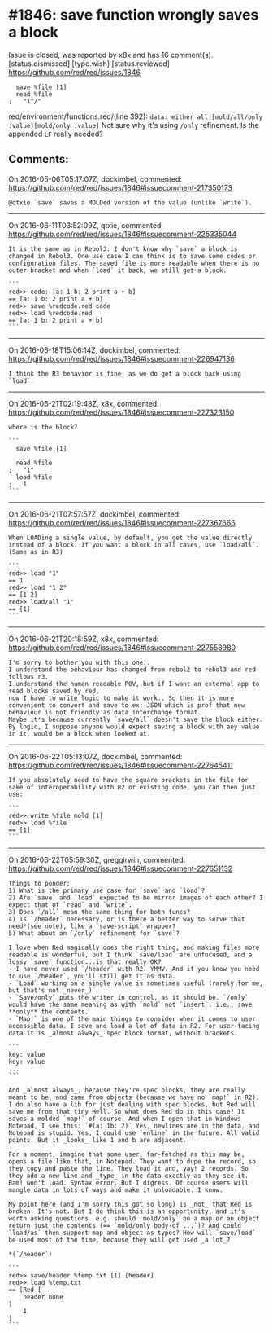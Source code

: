 
#1846: save function wrongly saves a block
================================================================================
Issue is closed, was reported by x8x and has 16 comment(s).
[status.dismissed] [type.wish] [status.reviewed]
<https://github.com/red/red/issues/1846>

```
  save %file [1]
  read %file
;   "1^/"
```

red/environment/functions.red/(line 392):
`data: either all [mold/all/only :value][mold/only :value]`
Not sure why it's using `/only` refinement.
Is the appended `LF` really needed?



Comments:
--------------------------------------------------------------------------------

On 2016-05-06T05:17:07Z, dockimbel, commented:
<https://github.com/red/red/issues/1846#issuecomment-217350173>

    @qtxie `save` saves a MOLDed version of the value (unlike `write`).

--------------------------------------------------------------------------------

On 2016-06-11T03:52:09Z, qtxie, commented:
<https://github.com/red/red/issues/1846#issuecomment-225335044>

    It is the same as in Rebol3. I don't know why `save` a block is changed in Rebol3. One use case I can think is to save some codes or configuration files. The saved file is more readable when there is no outer bracket and when `load` it back, we still get a block.
    
    ```
    red>> code: [a: 1 b: 2 print a + b]
    == [a: 1 b: 2 print a + b]
    red>> save %redcode.red code
    red>> load %redcode.red
    == [a: 1 b: 2 print a + b]
    ```

--------------------------------------------------------------------------------

On 2016-06-18T15:06:14Z, dockimbel, commented:
<https://github.com/red/red/issues/1846#issuecomment-226947136>

    I think the R3 behavior is fine, as we do get a block back using `load`.

--------------------------------------------------------------------------------

On 2016-06-21T02:19:48Z, x8x, commented:
<https://github.com/red/red/issues/1846#issuecomment-227323150>

    where is the block?
    
    ```
      save %file [1]
    
      read %file
    ;   "1"
      load %file
    ;   1
    ```

--------------------------------------------------------------------------------

On 2016-06-21T07:57:57Z, dockimbel, commented:
<https://github.com/red/red/issues/1846#issuecomment-227367666>

    When LOADing a single value, by default, you get the value directly instead of a block. If you want a block in all cases, use `load/all`. (Same as in R3)
    
    ```
    red>> load "1"
    == 1
    red>> load "1 2"
    == [1 2]
    red>> load/all "1"
    == [1]
    ```

--------------------------------------------------------------------------------

On 2016-06-21T20:18:59Z, x8x, commented:
<https://github.com/red/red/issues/1846#issuecomment-227558980>

    I'm sorry to bother you with this one..
    I understand the behaviour has changed from rebol2 to rebol3 and red follows r3.
    I understand the human readable POV, but if I want an external app to read blocks saved by red,
    now I have to write logic to make it work.. So then it is more convenient to convert and save to ex: JSON which is prof that new behaviour is not friendly as data interchange format.
    Maybe it's because currently `save/all` doesn't save the block either.
    By logic, I suppose anyone would expect saving a block with any value in it, would be a block when looked at.

--------------------------------------------------------------------------------

On 2016-06-22T05:13:07Z, dockimbel, commented:
<https://github.com/red/red/issues/1846#issuecomment-227645411>

    If you absolutely need to have the square brackets in the file for sake of interoperability with R2 or existing code, you can then just use:
    
    ```
    red>> write %file mold [1]
    red>> load %file
    == [1]
    ```

--------------------------------------------------------------------------------

On 2016-06-22T05:59:30Z, greggirwin, commented:
<https://github.com/red/red/issues/1846#issuecomment-227651132>

    Things to ponder:
    1) What is the primary use case for `save` and `load`? 
    2) Are `save` and `load` expected to be mirror images of each other? I expect that of `read` and `write`.
    3) Does `/all` mean the same thing for both funcs?
    4) Is `/header` necessary, or is there a better way to serve that need*(see note), like a `save-script` wrapper?
    5) What about an `/only` refinement for `save`?
    
    I love when Red magically does the right thing, and making files more readable is wonderful, but I think `save/load` are unfocused, and a lossy `save` function...is that really OK?
    - I have never used `/header` with R2. YMMV. And if you know you need to use `/header`, you'll still get it as data.
    - `Load` working on a single value is sometimes useful (rarely for me, but that's not _never_)
    - `Save/only` puts the writer in control, as it should be. `/only` would have the same meaning as with `mold` not `insert`. i.e., save **only** the contents.
    - `Map!` is one of the main things to consider when it comes to user accessible data. I save and load a lot of data in R2. For user-facing data it is _almost always_ spec block format, without brackets.
    
    ```
    key: value
    key: value
    ...
    ```
    
    And _almost always_, because they're spec blocks, they are really meant to be, and came from objects (because we have no `map!` in R2). I do also have a lib for just dealing with spec blocks, but Red will save me from that tiny Hell. So what does Red do in this case? It saves a molded `map!` of course. And when I open that in Windows Notepad, I see this: `#(a: 1b: 2)` Yes, newlines are in the data, and Notepad is stupid. Yes, I could use `enline` in the future. All valid points. But it _looks_ like 1 and b are adjacent.
    
    For a moment, imagine that some user, far-fetched as this may be, opens a file like that, in Notepad. They want to dupe the record, so they copy and paste the line. They load it and, yay! 2 records. So they add a new line and _type_ in the data exactly as they see it. Bam! won't load. Syntax error. But I digress. Of course users will mangle data in lots of ways and make it unloadable. I know. 
    
    My point here (and I'm sorry this got so long) is _not_ that Red is broken. It's not. But I do think this is an opportunity, and it's worth asking questions. e.g. should `mold/only` on a map or an object return just the contents (== `mold/only body-of ...`)? And could `load/as` then support map and object as types? How will `save/load` be used most of the time, because they will get used _a lot_?
    
    *(`/header`)
    
    ```
    red>> save/header %temp.txt [1] [header]
    red>> load %temp.txt
    == [Red [
        header none
    ]
        1
    ]
    ```

